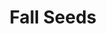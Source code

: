 ---
templateKey: blog-post
featuredpost: false
featuredimage: /assets/Fall_Seeds.png
title: Fall Seeds
description: Seed
testfield: 994
---